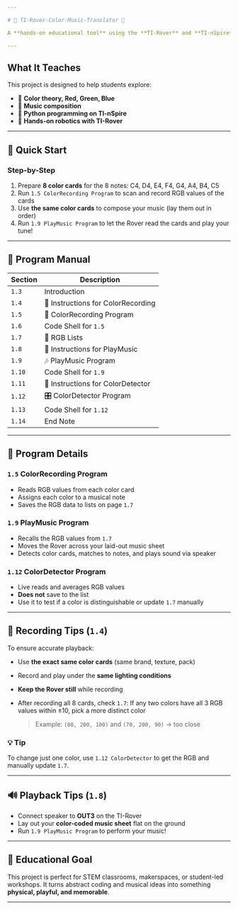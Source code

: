 ```yaml
---

# 🎨 TI-Rover-Color-Music-Translator 🎵

A **hands-on educational tool** using the **TI-Rover** and **TI-nSpire** to **play music through color**. Students compose music by arranging color cards—each assigned to a musical note—and watch the Rover perform their compositions!

---
```


## What It Teaches

This project is designed to help students explore:

* 🎨 **Color theory, Red, Green, Blue**
* 🎼 **Music composition**
* 🐍 **Python programming on TI-nSpire**
* 🤖 **Hands-on robotics with TI-Rover**

---

## 🚀 Quick Start

### Step-by-Step

1. Prepare **8 color cards** for the 8 notes: C4, D4, E4, F4, G4, A4, B4, C5
2. Run `1.5 ColorRecording Program` to scan and record RGB values of the cards
3. Use **the same color cards** to compose your music (lay them out in order)
4. Run `1.9 PlayMusic Program` to let the Rover read the cards and play your tune!

---

## 📘 Program Manual

| Section | Description                        |
| ------- | ---------------------------------- |
| `1.3`   | Introduction                       |
| `1.4`   | 📄 Instructions for ColorRecording |
| `1.5`   | 🧠 ColorRecording Program          |
| `1.6`   | Code Shell for `1.5`               |
| `1.7`   | 🎯 RGB Lists                       |
| `1.8`   | 📄 Instructions for PlayMusic      |
| `1.9`   | 🎶 PlayMusic Program               |
| `1.10`  | Code Shell for `1.9`               |
| `1.11`  | 📄 Instructions for ColorDetector  |
| `1.12`  | 🎛️ ColorDetector Program          |
| `1.13`  | Code Shell for `1.12`              |
| `1.14`  | End Note                           |

---

## 🧪 Program Details

### `1.5` ColorRecording Program

* Reads RGB values from each color card
* Assigns each color to a musical note
* Saves the RGB data to lists on page `1.7`

### `1.9` PlayMusic Program

* Recalls the RGB values from `1.7`
* Moves the Rover across your laid-out music sheet
* Detects color cards, matches to notes, and plays sound via speaker

### `1.12` ColorDetector Program

* Live reads and averages RGB values
* **Does not** save to the list
* Use it to test if a color is distinguishable or update `1.7` manually

---

## 🔧 Recording Tips (`1.4`)

To ensure accurate playback:

* Use **the exact same color cards** (same brand, texture, pack)
* Record and play under the **same lighting conditions**
* **Keep the Rover still** while recording
* After recording all 8 cards, check `1.7`:
  If any two colors have all 3 RGB values within ±10, pick a more distinct color

  > Example: `(80, 200, 100)` and `(70, 200, 90)` → too close

### 💡 Tip

To change just one color, use `1.12 ColorDetector` to get the RGB and manually update `1.7`.

---

## 🔊 Playback Tips (`1.8`)

* Connect speaker to **OUT3** on the TI-Rover
* Lay out your **color-coded music sheet** flat on the ground
* Run `1.9 PlayMusic Program` to perform your music!

---

## 🎯 Educational Goal

This project is perfect for STEM classrooms, makerspaces, or student-led workshops. It turns abstract coding and musical ideas into something **physical, playful, and memorable**.

---
